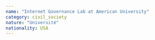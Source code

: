 ```yaml
---
name: "Internet Governance Lab at American University"
category: civil_society
nature: "Université"
nationality: USA
---
```

    